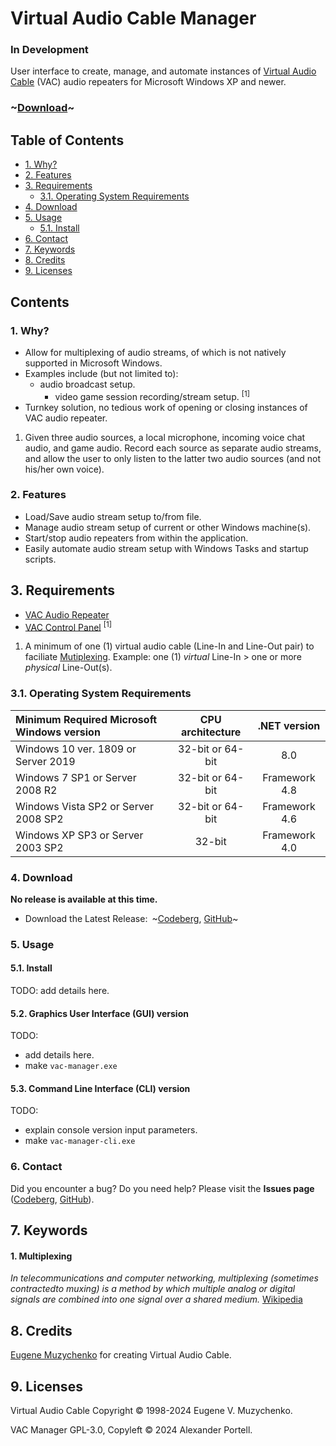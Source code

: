 # Virtual Audio Cable Manager
### In Development
User interface to create, manage, and automate instances of
[Virtual Audio Cable](#Licensing) (VAC) audio repeaters for Microsoft Windows XP
and newer.

### ~[Download](#4-download)~

## Table of Contents
- [1. Why?](#1-why)
- [2. Features](#2-features)
- [3. Requirements](#3-requirements)
    - [3.1. Operating System Requirements](#31-operating-system-requirements)
- [4. Download](#4-download)
- [5. Usage](#5-usage)
    - [5.1. Install](#61-install)
- [6. Contact](#7-contact)
- [7. Keywords](#8-keywords)
- [8. Credits](#8-credits)
- [9. Licenses](#9-licenses)

## Contents
### 1. Why?
- Allow for multiplexing of audio streams, of which is not natively supported in
Microsoft Windows.
- Examples include (but not limited to):
  - audio broadcast setup.
	- video game session recording/stream setup. <sup>[1]</sup>
- Turnkey solution, no tedious work of opening or closing instances of VAC
audio repeater.

1. Given three audio sources, a local microphone, incoming voice chat audio,
and game audio. Record each source as separate audio streams, and allow the user
to only listen to the latter two audio sources (and not his/her own voice).

### 2. Features
- Load/Save audio stream setup to/from file.
- Manage audio stream setup of current or other Windows machine(s).
- Start/stop audio repeaters from within the application.
- Easily automate audio stream setup with Windows Tasks and startup scripts.

## 3. Requirements
- [VAC Audio Repeater](https://vac.muzychenko.net/en/repeater.htm)
- [VAC Control Panel](https://vac.muzychenko.net/en/download.htm) <sup>[1]</sup>

1. A minimum of one (1) virtual audio cable (Line-In and Line-Out pair) to
faciliate [Mutiplexing](#1-multiplexing). Example: one (1) *virtual* Line-In > one
or more *physical* Line-Out(s).

### 3.1. Operating System Requirements
| Minimum Required Microsoft Windows version | CPU architecture | .NET version  |
| :---                                       | :---:            | :---:         |
| Windows 10 ver. 1809 or Server 2019        | 32-bit or 64-bit | 8.0		  	    |
| Windows 7 SP1 or Server 2008 R2            | 32-bit or 64-bit | Framework 4.8 |
| Windows Vista SP2 or Server 2008 SP2       | 32-bit or 64-bit | Framework 4.6 |
| Windows XP SP3 or Server 2003 SP2          | 32-bit           | Framework 4.0 |

### 4. Download
**No release is available at this time.**

- Download the Latest Release:&ensp;~[Codeberg][codeberg-releases],
[GitHub][github-releases]~

[codeberg-releases]: https://codeberg.org/portellam/VAC-Manager/releases/latest
[github-releases]:   https://github.com/portellam/VAC-Manager/releases/latest

### 5. Usage
#### 5.1. Install
TODO: add details here.

#### 5.2. Graphics User Interface (GUI) version
TODO:
- add details here.
- make `vac-manager.exe`

#### 5.3. Command Line Interface (CLI) version
TODO:
- explain console version input parameters.
- make `vac-manager-cli.exe`

### 6. Contact
Did you encounter a bug? Do you need help? Please visit the
**Issues page** ([Codeberg][codeberg-issues], [GitHub][github-issues]).

[codeberg-issues]: https://codeberg.org/portellam/parse-iommu-devices/issues
[github-issues]:   https://github.com/portellam/parse-iommu-devices/issues

## 7. Keywords
#### 1. Multiplexing
*In telecommunications and computer networking, multiplexing*
*(sometimes contractedto muxing) is a method by which multiple analog or digital*
*signals are combined into one signal over a shared medium.* [Wikipedia](k1)

[k1]: https://en.wikipedia.org/wiki/Multiplexing

## 8. Credits
[Eugene Muzychenko][credits1] for creating Virtual Audio Cable.

[credits1]: https://eugene.muzychenko.net/EMuzychenko_Resume_Eng.htm

## 9. Licenses
Virtual Audio Cable Copyright © 1998-2024 Eugene V. Muzychenko.

VAC Manager GPL-3.0, Copyleft © 2024 Alexander Portell.